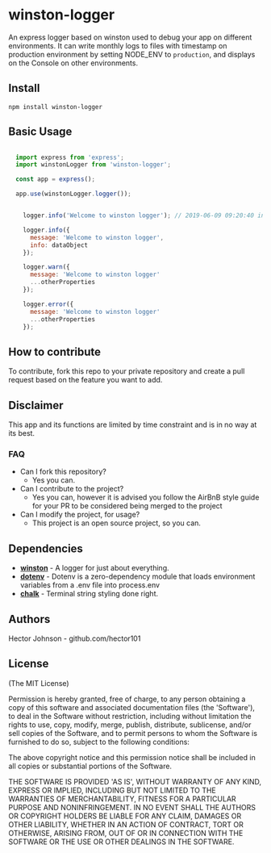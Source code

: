 # winston-logger


An express logger based on winston used to debug your app on different environments. It can write monthly logs to files with timestamp on production environment by setting NODE_ENV to `production`, and displays on the Console on other environments.

## Install

`npm install winston-logger`

## Basic Usage

```javascript

  import express from 'express';
  import winstonLogger from 'winston-logger';

  const app = express();

  app.use(winstonLogger.logger());

```

```javascript

    logger.info('Welcome to winston logger'); // 2019-06-09 09:20:40 info: Welcome to winston logger

    logger.info({
      message: 'Welcome to winston logger',
      info: dataObject
    });

    logger.warn({
      message: 'Welcome to winston logger'
      ...otherProperties
    });

    logger.error({
      message: 'Welcome to winston logger'
      ...otherProperties
    });

```

## How to contribute
To contribute, fork this repo to your private repository and create a pull request based on the feature you want to add.

## Disclaimer
This app and its functions are limited by time constraint and is in no way at its best.

### FAQ
+ Can I fork this repository?
  + Yes you can.
+ Can I contribute to the project?
  + Yes you can, however it is advised you follow the AirBnB style guide for your PR to be considered being merged to the project
+ Can I modify the project, for usage?
  + This project is an open source project, so you can.

## Dependencies
+  **[winston](https://www.npmjs.com/package/winston)** - A logger for just about everything.
+  **[dotenv](https://www.npmjs.com/package/dotenv)** - Dotenv is a zero-dependency module that loads environment variables from a .env file into process.env
+  **[chalk](https://www.npmjs.com/package/chalk)** - Terminal string styling done right.


## Authors
Hector Johnson - github.com/hector101


## License

(The MIT License)

Permission is hereby granted, free of charge, to any person obtaining
a copy of this software and associated documentation files (the
'Software'), to deal in the Software without restriction, including
without limitation the rights to use, copy, modify, merge, publish,
distribute, sublicense, and/or sell copies of the Software, and to
permit persons to whom the Software is furnished to do so, subject to
the following conditions:

The above copyright notice and this permission notice shall be
included in all copies or substantial portions of the Software.

THE SOFTWARE IS PROVIDED 'AS IS', WITHOUT WARRANTY OF ANY KIND,
EXPRESS OR IMPLIED, INCLUDING BUT NOT LIMITED TO THE WARRANTIES OF
MERCHANTABILITY, FITNESS FOR A PARTICULAR PURPOSE AND NONINFRINGEMENT.
IN NO EVENT SHALL THE AUTHORS OR COPYRIGHT HOLDERS BE LIABLE FOR ANY
CLAIM, DAMAGES OR OTHER LIABILITY, WHETHER IN AN ACTION OF CONTRACT,
TORT OR OTHERWISE, ARISING FROM, OUT OF OR IN CONNECTION WITH THE
SOFTWARE OR THE USE OR OTHER DEALINGS IN THE SOFTWARE.
